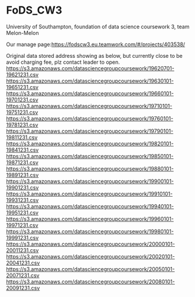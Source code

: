# FoDS_CW3
University of Southampton, foundation of data science coursework 3, team Melon-Melon

Our manage page:https://fodscw3.eu.teamwork.com/#/projects/403538/

Original data stored address showing as below, but currently close to be avoid charging fee, plz contact leader to open.
https://s3.amazonaws.com/datasciencegroupcoursework/19620701-19621231.csv
https://s3.amazonaws.com/datasciencegroupcoursework/19630101-19651231.csv
https://s3.amazonaws.com/datasciencegroupcoursework/19660101-19701231.csv
https://s3.amazonaws.com/datasciencegroupcoursework/19710101-19751231.csv
https://s3.amazonaws.com/datasciencegroupcoursework/19760101-19781231.csv
https://s3.amazonaws.com/datasciencegroupcoursework/19790101-19811231.csv
https://s3.amazonaws.com/datasciencegroupcoursework/19820101-19841231.csv
https://s3.amazonaws.com/datasciencegroupcoursework/19850101-19871231.csv
https://s3.amazonaws.com/datasciencegroupcoursework/19880101-19891231.csv
https://s3.amazonaws.com/datasciencegroupcoursework/19900101-19901231.csv
https://s3.amazonaws.com/datasciencegroupcoursework/19910101-19931231.csv
https://s3.amazonaws.com/datasciencegroupcoursework/19940101-19951231.csv
https://s3.amazonaws.com/datasciencegroupcoursework/19960101-19971231.csv
https://s3.amazonaws.com/datasciencegroupcoursework/19980101-19991231.csv
https://s3.amazonaws.com/datasciencegroupcoursework/20000101-20011231.csv
https://s3.amazonaws.com/datasciencegroupcoursework/20020101-20041231.csv
https://s3.amazonaws.com/datasciencegroupcoursework/20050101-20071231.csv
https://s3.amazonaws.com/datasciencegroupcoursework/20080101-20091231.csv

